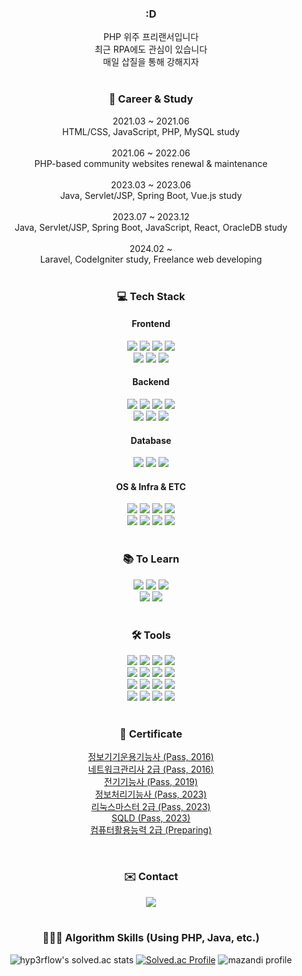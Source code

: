 <div align='center'>

### :D
PHP 위주 프리랜서입니다<br>
최근 RPA에도 관심이 있습니다<br>
매일 삽질을 통해 강해지자
<br><br>

### 💼 Career & Study
2021.03 ~ 2021.06<br>
HTML/CSS, JavaScript, PHP, MySQL study
<br><br>
2021.06 ~ 2022.06<br>
PHP-based community websites renewal & maintenance
<br><br>
2023.03 ~ 2023.06<br>
Java, Servlet/JSP, Spring Boot, Vue.js study
<br><br>
2023.07 ~ 2023.12<br>
Java, Servlet/JSP, Spring Boot, JavaScript, React, OracleDB study
<br><br>
2024.02 ~<br>
Laravel, CodeIgniter study, Freelance web developing
<br><br>

### 💻 Tech Stack

#### Frontend
<img src="https://img.shields.io/badge/HTML5-E34F26?style=flat&logo=HTML5&logoColor=white" />
<img src="https://img.shields.io/badge/CSS3-1572B6?style=flat&logo=CSS3&logoColor=white" />
<img src="https://img.shields.io/badge/JavaScript-F7DF1E?style=flat&logo=JavaScript&logoColor=white" />
<img src="https://img.shields.io/badge/jQuery-0769AD?style=flat&logo=jQuery&logoColor=white" />
<br>
<img src="https://img.shields.io/badge/Vue.js-4FC08D?style=flat&logo=vuedotjs&logoColor=white" />
<img src="https://img.shields.io/badge/Axios-5A29E4?style=flat&logo=axios&logoColor=white" />
<img src="https://img.shields.io/badge/Bootstrap-7952B3?style=flat&logo=bootstrap&logoColor=white" />

#### Backend
<img src="https://img.shields.io/badge/PHP-777BB4?style=flat&logo=PHP&logoColor=white" />
<img src="https://img.shields.io/badge/Java-0099E5?style=flat&logo=OpenJDK&logoColor=white" />
<img src="https://img.shields.io/badge/Spring-6DB33F?style=flat&logo=Spring&logoColor=white" />
<img src="https://img.shields.io/badge/Spring Boot-6DB33F?style=flat&logo=Spring Boot&logoColor=white" />
<br>
<img src="https://img.shields.io/badge/Spring Security-6DB33F?style=flat&logo=Spring Security&logoColor=white" />
<img src="https://img.shields.io/badge/Hibernate-59666C?style=flat&logo=hibernate&logoColor=white" />
<img src="https://img.shields.io/badge/JWT-000000?style=flat&logo=jsonwebtokens&logoColor=white" />

#### Database
<img src="https://img.shields.io/badge/OracleDB-F80000?style=flat&logo=Oracle&logoColor=white" />
<img src="https://img.shields.io/badge/MySQL-4479A1?style=flat&logo=MySQL&logoColor=white" />
<img src="https://img.shields.io/badge/MariaDB-003545?style=flat&logo=MariaDB&logoColor=white" />
  
#### OS & Infra & ETC
<img src="https://img.shields.io/badge/Linux-FCC624?style=flat&logo=linux&logoColor=white" />
<img src="https://img.shields.io/badge/Google Cloud-4285F4?style=flat&logo=googlecloud&logoColor=white" />
<img src="https://img.shields.io/badge/Vultr-007BFC?style=flat&logo=vultr&logoColor=white" />
<img src="https://img.shields.io/badge/Amazon AWS-232F3E?style=flat&logo=amazonaws&logoColor=white" />
<br>
<img src="https://img.shields.io/badge/Git-F05032?style=flat&logo=git&logoColor=white" />
<img src="https://img.shields.io/badge/Subversion-809CC9?style=flat&logo=subversion&logoColor=white" />
<img src="https://img.shields.io/badge/Swagger-85EA2D?style=flat&logo=swagger&logoColor=white" />
<img src="https://img.shields.io/badge/Github Actions-2088FF?style=flat&logo=githubactions&logoColor=white" />
<br><br>
  
### 📚 To Learn
<img src="https://img.shields.io/badge/Laravel-FF2D20?style=flat&logo=Laravel&logoColor=white" />
<img src="https://img.shields.io/badge/CodeIgniter-EF4223?style=flat&logo=codeigniter&logoColor=white" />
<img src="https://img.shields.io/badge/Python-3776AB?style=flat&logo=Python&logoColor=white" />
<br>
<img src="https://img.shields.io/badge/Docker-2496ED?style=flat&logo=Docker&logoColor=white" />
<img src="https://img.shields.io/badge/Kubernetes-326CE5?style=flat&logo=Kubernetes&logoColor=white" />
<br><br>

### 🛠️ Tools
<img src="https://img.shields.io/badge/VS Code-007ACC?style=flat&logo=visualstudiocode&logoColor=white" />
<img src="https://img.shields.io/badge/Sublime Text-FF9800?style=flat&logo=sublimetext&logoColor=white" />
<img src="https://img.shields.io/badge/IntelliJ-000000?style=flat&logo=intellijidea&logoColor=white" />
<img src="https://img.shields.io/badge/Eclipse-2C2255?style=flat&logo=eclipseide&logoColor=white" />
<br>
<img src="https://img.shields.io/badge/DBeaver-43322B?style=flat&logo=&logoColor=white" />
<img src="https://img.shields.io/badge/HeidiSQL-45AC00?style=flat&logo=&logoColor=white" />
<img src="https://img.shields.io/badge/Postman-FF6C37?style=flat&logo=postman&logoColor=white" />
<img src="https://img.shields.io/badge/FileZilla-BF0000?style=flat&logo=filezilla&logoColor=white" />
<br>
<img src="https://img.shields.io/badge/WinSCP-32B9DC?style=flat&logo=&logoColor=white" />
<img src="https://img.shields.io/badge/MobaXterm-353535?style=flat&logo=&logoColor=white" />
<img src="https://img.shields.io/badge/PuTTY-0000FF?style=flat&logo=&logoColor=white" />
<img src="https://img.shields.io/badge/OpenSSH-E6C242?style=flat&logo=&logoColor=white" />
<br>
<img src="https://img.shields.io/badge/GitHub-181717?style=flat&logo=gitHub&logoColor=white" />
<img src="https://img.shields.io/badge/Notion-000000?style=flat&logo=notion&logoColor=white" />
<img src="https://img.shields.io/badge/Slack-4A154B?style=flat&logo=slack&logoColor=white" />
<img src="https://img.shields.io/badge/Telegram-26A5E4?style=flat&logo=telegram&logoColor=white" />
<br><br>

### 📜 Certificate
<a href='https://www.q-net.or.kr/crf005.do?id=crf00503&jmCd=6892&gSite=Q&gId'>정보기기운용기능사 (Pass, 2016)</a><br>
<a href='https://www.icqa.or.kr/cn/page/network'>네트워크관리사 2급 (Pass, 2016)</a><br>
<a href='https://www.q-net.or.kr/crf005.do?id=crf00505&gSite=Q&jmCd=7780'>전기기능사 (Pass, 2019)</a><br>
<a href='https://www.q-net.or.kr/crf005.do?id=crf00505&jmCd=6921'>정보처리기능사 (Pass, 2023)</a><br>
<a href='https://www.ihd.or.kr/introducesubject1.do'>리눅스마스터 2급 (Pass, 2023)</a><br>
<a href='https://www.dataq.or.kr/www/sub/a_04.do'>SQLD (Pass, 2023)</a><br>
<a href='https://license.korcham.net/co/examguide.do?mm=21&cd=0103'>컴퓨터활용능력 2급 (Preparing)</a><br>
<!--
<a href='https://certi.programmers.co.kr/about/pcce?tab=qualification'>PCCE using C++ (Preparing)</a><br>-->
<br>

### ✉️ Contact

<a href='mailto:jungmin09172@naver.com'>
<img src="https://img.shields.io/badge/NAVER-03C75A?style=flat&logo=Naver&logoColor=white" />
</a>
<br><br>

### 👩🏻‍💻 Algorithm Skills (Using PHP, Java, etc.)

![hyp3rflow's solved.ac stats](https://github-readme-solvedac.hyp3rflow.vercel.app/api/?handle=jungmin0917)
[![Solved.ac Profile](http://mazassumnida.wtf/api/v2/generate_badge?boj=jungmin0917)](https://www.acmicpc.net/user/jungmin0917)
![mazandi profile](http://mazandi.herokuapp.com/api?handle=jungmin0917&theme=warm)

</div>



